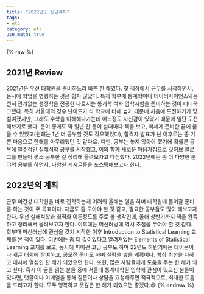 ```yaml
---
title: "2022년도 신년계획"
tags:
- etc
category: etc
use_math: true
---
```

{% raw %}
## 2021년 Review
2021년은 우선 대학원을 준비하느라 바쁜 한 해였다. 첫 직장에서 근무를 시작하면서, 동시에 학업을 병행하는 것은 쉽지 않았다. 특히 학부때 통계학이나 데이터사이언스와는 전혀 관걔없는 행정학을 전공한 나로서는 통게학 석사 입학시험을 준비하는 것이 더더욱 그랬다. 특히 서울대의 경우 난이도가 타 학교에 비해 높기 떄문에 처음에 도전하기가 망설여졌지만, 그래도 수학을 이해해나가는데 어느정도 자신감이 있었기 떄문에 일단 도전해보기로 했다. 운이 좋게도 약 일년 간 틈이 날때마다 책을 보고, 빡세게 준비한 끝에 붙을 수 있었고(원래는 1년 더 공부할 것도 각오했었다), 합격자 발표가 난 이후로는 좀 기쁜 마음으로 한해를 마무리했던 것 같다😀. 다만, 공부는 놓지 않아야 했기에 확률론 공부에 필수적인 실해석학 공부를 시작했고, 이와 함꼐 새로운 마음가짐으로 깃허브 블로그를 만들어 평소 공부한 걸 정리해 올려보자고 다짐했다. 2022년에는 좀 더 다양한 분야의 공부를 하면서, 다양한 게시글들을 포스팅해보고자 한다.

## 2022년의 계획
근무 여건상 대학원을 바로 진학하는게 어려워 올해는 일을 하며 대학원에 들어갈 준비를 하는 것이 주 목표이다. 자금도 좀 모아야 할 것 같고, 필요한 공부들도 많이 해보고자 한다. 우선 실해석학과 최적화 이론정도를 주로 볼 생각인데, 올해 상반기까지 책을 완독하고 정리해서 올려보고자 한다. 이후에는 머신러닝에 역시 초점을 두어야 할 것 같다. 학부때 머신러닝에 관심을 갖기 시작한 이후 Introduction to Statistical Learning 교재를 본 적이 있다. 이번에는 좀 더 깊이있다고 알려져있는 Elements of Statistical Learning 교재를 보고, 동시에 파이썬 코딩 공부도 하며 22년도 하반기에는 데이콘이나 캐글 대회에 참여하고, 공모전 준비도 하며 실력을 쌓을 계획이다. 항상 최선을 다하고 매사에 열심인 한 해가 되었으면 한다. 또한, 많은 사람들에게 도움을 주는 한 해가 되고 싶다. 혹시 이 글을 읽는 분들 중에 서울대 통계대학원 입학에 관심이 있으신 분들이 있다면, 댓글이나 이메일을 통해 질문이나 상담을 요청해주면 적극적으로, 최대한 도움을 드리고자 한다. 모두 행복하고 뜻깊은 한 해가 되었으면 좋겠다.😃
{% endraw %}